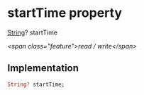 


# startTime property







[String](https:api.flutter.dev/flutter/dart-core/String-class.html)? startTime
  
_\<span class="feature"\>read / write\</span\>_






## Implementation

```dart
String? startTime;
```







